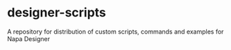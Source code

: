 # designer-scripts
A repository for distribution of custom scripts, commands and examples for Napa Designer
